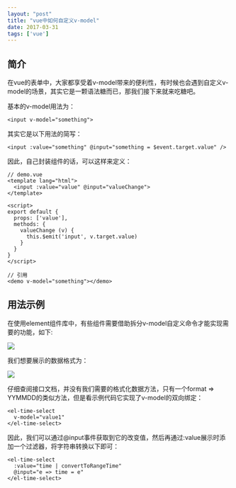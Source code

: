 ```yaml
---
layout: "post"
title: "vue中如何自定义v-model"
date: 2017-03-31
tags: ['vue']
---
```


## 简介
在vue的表单中，大家都享受着v-model带来的便利性，有时候也会遇到自定义v-model的场景，其实它是一颗语法糖而已，那我们接下来就来吃糖吧。

基本的v-model用法为：
```
<input v-model="something">
```

其实它是以下用法的简写：
```
<input :value="something" @input="something = $event.target.value" />
```

因此，自己封装组件的话，可以这样来定义：


```
// demo.vue
<template lang="html">
  <input :value="value" @input="valueChange">
</template>

<script>
export default {
  props: ['value'],
  methods: {
    valueChange (v) {
      this.$emit('input', v.target.value)
    }
  }
}
</script>

// 引用
<demo v-model="something"></demo>
```

## 用法示例
在使用element组件库中，有些组件需要借助拆分v-model自定义命令才能实现需要的功能，如下:

![](http://i4.buimg.com/567571/4be2a48163ab3278.png)

我们想要展示的数据格式为：

![](http://i2.muimg.com/567571/22498a7d7df1a596.png)

仔细查阅接口文档，并没有我们需要的格式化数据方法，只有一个format => YYMMDD的类似方法，但是看示例代码它实现了v-model的双向绑定：
```
<el-time-select
  v-model="value1"
</el-time-select>
```

因此，我们可以通过@input事件获取到它的改变值，然后再通过:value展示时添加一个过滤器，将字符串转换以下即可：

```
<el-time-select
  :value="time | convertToRangeTime"
  @input="e => time = e"
</el-time-select>
```
